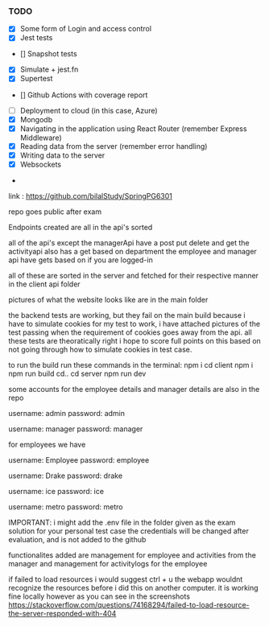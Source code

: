 ### TODO

* [x] Some form of Login and access control
* [x] Jest tests
* [] Snapshot tests
* [x] Simulate + jest.fn
* [x] Supertest
* [] Github Actions with coverage report
* [ ] Deployment to cloud (in this case, Azure)
* [x] Mongodb
* [x] Navigating in the application using React Router (remember Express Middleware)
* [x] Reading data from the server (remember error handling)
* [x] Writing data to the server
* [x] Websockets
*


link : https://github.com/bilalStudy/SpringPG6301

repo goes public after exam

Endpoints created are all in the api's sorted

all of the api's except the managerApi have a post put delete and get
the activityapi also has a get based on department
the employee and manager api have gets based on if you are logged-in

all of these are sorted in the server and fetched for their respective manner in the client
api folder

pictures of what the website looks like are in the main folder

the backend tests are working, but they fail on the main build because
i have to simulate cookies for my test to work, i have attached pictures
of the test passing when the requirement of cookies goes away from the api.
all these tests are theoratically right i hope to score full points on this
based on not going through how to simulate cookies in test case.

to run the build run these commands in the terminal:
npm i
cd client
npm i
npm run build
cd..
cd server
npm run dev

some accounts for the employee details and manager details are also in the repo

username: admin
password: admin

username: manager
password: manager

for employees we have

username: Employee
password: employee

username: Drake
password: drake

username: ice
password: ice

username: metro
password: metro

IMPORTANT:
i might add the .env file in the folder given as the exam solution for your personal test case
the credentials will be changed after evaluation, and is not added to the github

functionalites added are management for employee and activities from the manager
and management for activitylogs for the employee

if failed to load resources i would suggest ctrl + u
the webapp wouldnt recognize the resources before i did this on another computer.
it is working fine locally however as you can see in the screenshots
https://stackoverflow.com/questions/74168294/failed-to-load-resource-the-server-responded-with-404
